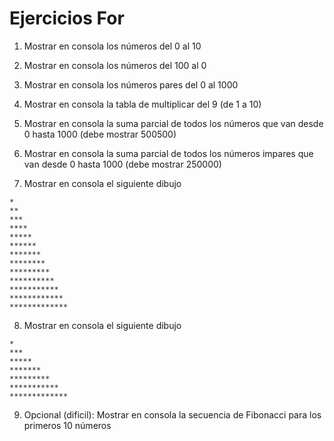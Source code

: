# Ejercicios For

1. Mostrar en consola los números del 0 al 10

2. Mostrar en consola los números del 100 al 0

3. Mostrar en consola los números pares del 0 al 1000 

4. Mostrar en consola la tabla de multiplicar del 9 (de 1 a 10)

5. Mostrar en consola la suma parcial de todos los números que van desde 0 hasta 1000 (debe mostrar 500500)

6. Mostrar en consola la suma parcial de todos los números impares que van desde 0 hasta 1000 (debe mostrar 250000)

7. Mostrar en consola el siguiente dibujo
```
*
**
***
****
*****
******
*******
********
*********
**********
***********
************
*************
```

8. Mostrar en consola el siguiente dibujo
```
*
***
*****
*******
*********
***********
*************
```

9. Opcional (dificil): Mostrar en consola la secuencia de Fibonacci para los primeros 10 números




